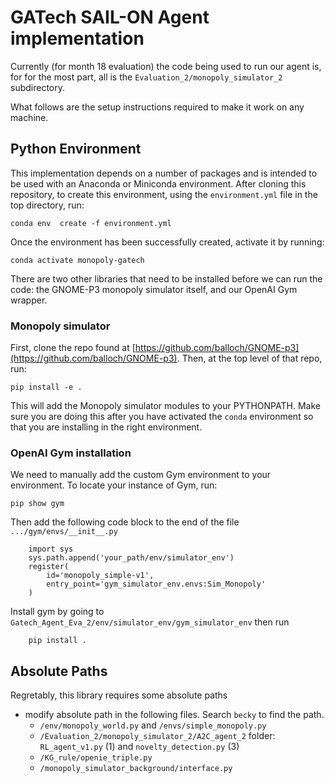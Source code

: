 # GATech SAIL-ON Agent implementation

Currently (for month 18 evaluation) the code being used to run our agent is, 
for for the most part, all is the `Evaluation_2/monopoly_simulator_2` subdirectory.

What follows are the setup instructions required to make it work on any machine.

## Python Environment

This implementation depends on a number of packages and is intended to be used with
an Anaconda or Miniconda environment. After cloning this repository, to create this environment, using the 
`environment.yml` file in the top directory, run:

```
conda env  create -f environment.yml
```

Once the environment has been successfully created, activate it by running:

```
conda activate monopoly-gatech
```

There are two other libraries that need to be installed before we can run the code:
the GNOME-P3 monopoly simulator itself, and our OpenAI Gym wrapper.

### Monopoly simulator

First, clone the repo found at [https://github.com/balloch/GNOME-p3](https://github.com/balloch/GNOME-p3). 
Then, at the top level of that repo, run:
```
pip install -e .
```

This will add the Monopoly simulator modules to your PYTHONPATH. Make sure you are doing this after
you have activated the `conda` environment so that you are installing in the right environment.

### OpenAI Gym installation

We need to manually add the custom Gym environment to your environment. To locate your instance
of Gym, run:

```
pip show gym
```

Then add the following code block to the end of the file `.../gym/envs/__init__.py`

        import sys
        sys.path.append('your_path/env/simulator_env')
        register(
            id='monopoly_simple-v1',
            entry_point='gym_simulator_env.envs:Sim_Monopoly'
        )

Install gym by going to `Gatech_Agent_Eva_2/env/simulator_env/gym_simulator_env` then run

        pip install .

## Absolute Paths
Regretably, this library requires some absolute paths
* modify absolute path in the following files. Search `becky` to find the path.
    * `/env/monopoly_world.py` and `/envs/simple_monopoly.py`
    * `/Evaluation_2/monopoly_simulator_2/A2C_agent_2` folder: `RL_agent_v1.py` (1) and `novelty_detection.py` (3)
    * `/KG_rule/openie_triple.py`
    * `/monopoly_simulator_background/interface.py`